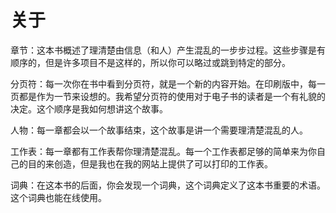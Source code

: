 关于
====

章节：这本书概述了理清楚由信息（和人）产生混乱的一步步过程。这些步骤是有顺序的，但是许多项目不是这样的，所以你可以略过或跳到特定的部分。

分页符：每一次你在书中看到分页符，就是一个新的内容开始。在印刷版中，每一页都是作为一节来设想的。我希望分页符的使用对于电子书的读者是一个有礼貌的决定。这个顺序是我如何想讲这个故事。

人物：每一章都会以一个故事结束，这个故事是讲一个需要理清楚混乱的人。

工作表：每一章都有工作表帮你理清楚混乱。每一个工作表都足够的简单来为你自己的目的来创造，但是我也在我的网站上提供了可以打印的工作表。

词典：在这本书的后面，你会发现一个词典，这个词典定义了这本书重要的术语。这个词典也能在线使用。
